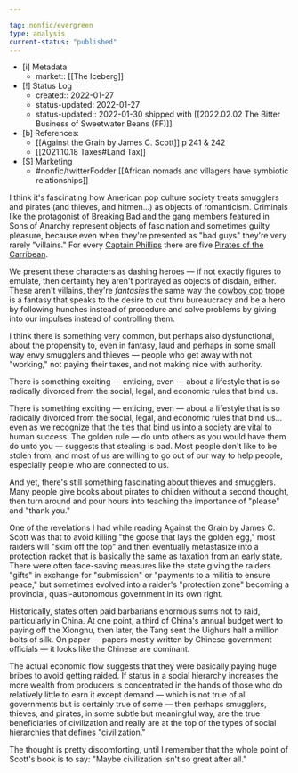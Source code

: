 ```yaml
---

tag: nonfic/evergreen
type: analysis
current-status: "published"
---
```


- [i] Metadata
	-  market:: [[The Iceberg]]
- [!] Status Log
	-  created:: 2022-01-27
	-  status-updated: 2022-01-27 
	- status-updated:: 2022-01-30 shipped with [[2022.02.02 The Bitter Business of Sweetwater Beans (FF)]]
- [b] References:
	- [[Against the Grain by James C. Scott]] p 241 & 242
	- [[2021.10.18 Taxes#Land Tax]]
- [S] Marketing
	- #nonfic/twitterFodder [[African nomads and villagers have symbiotic relationships]]

I think it's fascinating how American pop culture society treats smugglers and pirates (and thieves, and hitmen...) as objects of romanticism. Criminals like the protagonist of Breaking Bad and the gang members featured in Sons of Anarchy represent objects of fascination and sometimes guilty pleasure, because even when they're presented as "bad guys" they're very rarely "villains." For every [Captain Phillips](https://en.wikipedia.org/wiki/Captain_Phillips_(film)) there are five [Pirates of the Carribean](https://en.wikipedia.org/wiki/Pirates_of_the_Caribbean). 

We present these characters as dashing heroes — if not exactly figures to emulate, then certainty hey aren't portrayed as objects of disdain, either. These aren't villains, they're _fantasies_ the same way the [cowboy cop trope](https://tvtropes.org/pmwiki/pmwiki.php/Main/CowboyCop) is a fantasy that speaks to the desire to cut thru bureaucracy and be a hero by following hunches instead of procedure and solve problems by giving into our impulses instead of controlling them. 

I think there is something very common, but perhaps also dysfunctional, about the propensity to, even in fantasy, laud and perhaps in some small way envy smugglers and thieves — people who get away with not "working," not paying their taxes, and not making nice with authority. 

There is something exciting — enticing, even — about a lifestyle that is so radically divorced from the social, legal, and economic rules that bind us. 

There is something exciting — enticing, even — about a lifestyle that is so radically divorced from the social, legal, and economic rules that bind us... even as we recognize that the ties that bind us into a society are vital to human success. The golden rule — do unto others as you would have them do unto you — suggests that stealing is bad. Most people don't like to be stolen from, and most of us are willing to go out of our way to help people, especially people who are connected to us. 

And yet, there's still something fascinating about thieves and smugglers. Many people give books about pirates to children without a second thought, then turn around and pour hours into teaching the importance of "please" and "thank you." 

One of the revelations I had while reading Against the Grain by James C. Scott was that to avoid killing "the goose that lays the golden egg," most raiders will "skim off the top" and then eventually metastasize into a protection racket that is basically the same as taxation from an early state. There were often face-saving measures like the state giving the raiders "gifts" in exchange for "submission" or "payments to a militia to ensure peace," but sometimes evolved into a raider's "protection zone" becoming a provincial, quasi-autonomous government in its own right.

Historically, states often paid barbarians enormous sums not to raid, particularly in China. At one point, a third of China's annual budget went to paying off the Xiongnu, then later, the Tang sent the Uighurs half a million bolts of silk. On paper — papers mostly written by Chinese government officials — it looks like the Chinese are dominant.

The actual economic flow suggests that they were basically paying huge bribes to avoid getting raided.
If status in a social hierarchy increases the more wealth from producers is concentrated in the hands of those who do relatively little to earn it except demand — which is not true of all governments but is certainly true of some — then perhaps smugglers, thieves, and pirates, in some subtle but meaningful way, are the true beneficiaries of civilization and really are at the top of the types of social hierarchies that defines "civilization."

The thought is pretty discomforting, until I remember that the whole point of Scott's book is to say: "Maybe civilization isn't so great after all." 

